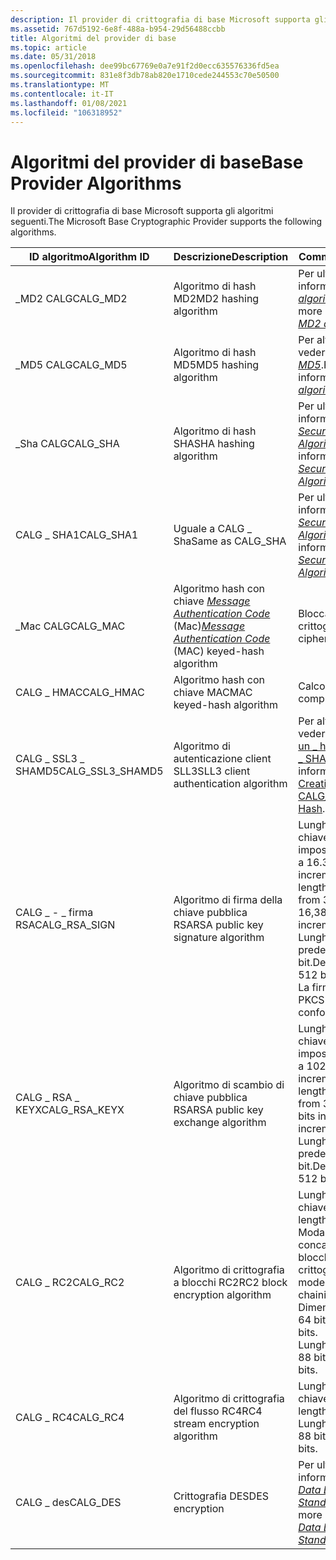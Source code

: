 ```yaml
---
description: Il provider di crittografia di base Microsoft supporta gli algoritmi seguenti.
ms.assetid: 767d5192-6e8f-488a-b954-29d56488ccbb
title: Algoritmi del provider di base
ms.topic: article
ms.date: 05/31/2018
ms.openlocfilehash: dee99bc67769e0a7e91f2d0ecc635576336fd5ea
ms.sourcegitcommit: 831e8f3db78ab820e1710cede244553c70e50500
ms.translationtype: MT
ms.contentlocale: it-IT
ms.lasthandoff: 01/08/2021
ms.locfileid: "106318952"
---
```

# <a name="base-provider-algorithms"></a><span data-ttu-id="7e3c8-103">Algoritmi del provider di base</span><span class="sxs-lookup"><span data-stu-id="7e3c8-103">Base Provider Algorithms</span></span>

<span data-ttu-id="7e3c8-104">Il provider di crittografia di base Microsoft supporta gli algoritmi seguenti.</span><span class="sxs-lookup"><span data-stu-id="7e3c8-104">The Microsoft Base Cryptographic Provider supports the following algorithms.</span></span>



| <span data-ttu-id="7e3c8-105">ID algoritmo</span><span class="sxs-lookup"><span data-stu-id="7e3c8-105">Algorithm ID</span></span>                  | <span data-ttu-id="7e3c8-106">Descrizione</span><span class="sxs-lookup"><span data-stu-id="7e3c8-106">Description</span></span>                                                                                                                                                               | <span data-ttu-id="7e3c8-107">Commenti</span><span class="sxs-lookup"><span data-stu-id="7e3c8-107">Comments</span></span>                                                                                                                                                                |
|-------------------------------|---------------------------------------------------------------------------------------------------------------------------------------------------------------------------|-------------------------------------------------------------------------------------------------------------------------------------------------------------------------|
| <span data-ttu-id="7e3c8-108">\_MD2 CALG</span><span class="sxs-lookup"><span data-stu-id="7e3c8-108">CALG\_MD2</span></span><br/>          | <span data-ttu-id="7e3c8-109">Algoritmo di hash MD2</span><span class="sxs-lookup"><span data-stu-id="7e3c8-109">MD2 hashing algorithm</span></span><br/>                                                                                                                                          | <span data-ttu-id="7e3c8-110">Per ulteriori informazioni, vedere [*algoritmo MD2*](../secgloss/m-gly.md).</span><span class="sxs-lookup"><span data-stu-id="7e3c8-110">For more information, see [*MD2 algorithm*](../secgloss/m-gly.md).</span></span><br/>                                         |
| <span data-ttu-id="7e3c8-111">\_MD5 CALG</span><span class="sxs-lookup"><span data-stu-id="7e3c8-111">CALG\_MD5</span></span><br/>          | <span data-ttu-id="7e3c8-112">Algoritmo di hash MD5</span><span class="sxs-lookup"><span data-stu-id="7e3c8-112">MD5 hashing algorithm</span></span><br/>                                                                                                                                          | <span data-ttu-id="7e3c8-113">Per altre informazioni, vedere [*algoritmo MD5*](../secgloss/m-gly.md).</span><span class="sxs-lookup"><span data-stu-id="7e3c8-113">For more information, see [*MD5 algorithm*](../secgloss/m-gly.md).</span></span><br/>                                         |
| <span data-ttu-id="7e3c8-114">\_Sha CALG</span><span class="sxs-lookup"><span data-stu-id="7e3c8-114">CALG\_SHA</span></span><br/>          | <span data-ttu-id="7e3c8-115">Algoritmo di hash SHA</span><span class="sxs-lookup"><span data-stu-id="7e3c8-115">SHA hashing algorithm</span></span><br/>                                                                                                                                          | <span data-ttu-id="7e3c8-116">Per ulteriori informazioni, vedere [*Secure Hash Algorithm*](../secgloss/s-gly.md).</span><span class="sxs-lookup"><span data-stu-id="7e3c8-116">For more information, see [*Secure Hash Algorithm*](../secgloss/s-gly.md).</span></span><br/>                 |
| <span data-ttu-id="7e3c8-117">CALG \_ SHA1</span><span class="sxs-lookup"><span data-stu-id="7e3c8-117">CALG\_SHA1</span></span><br/>         | <span data-ttu-id="7e3c8-118">Uguale a CALG \_ Sha</span><span class="sxs-lookup"><span data-stu-id="7e3c8-118">Same as CALG\_SHA</span></span><br/>                                                                                                                                              | <span data-ttu-id="7e3c8-119">Per ulteriori informazioni, vedere [*Secure Hash Algorithm*](../secgloss/s-gly.md).</span><span class="sxs-lookup"><span data-stu-id="7e3c8-119">For more information, see [*Secure Hash Algorithm*](../secgloss/s-gly.md).</span></span><br/>                 |
| <span data-ttu-id="7e3c8-120">\_Mac CALG</span><span class="sxs-lookup"><span data-stu-id="7e3c8-120">CALG\_MAC</span></span><br/>          | <span data-ttu-id="7e3c8-121">Algoritmo hash con chiave [*Message Authentication Code*](../secgloss/m-gly.md) (Mac)</span><span class="sxs-lookup"><span data-stu-id="7e3c8-121">[*Message Authentication Code*](../secgloss/m-gly.md) (MAC) keyed-hash algorithm</span></span><br/> | <span data-ttu-id="7e3c8-122">Blocca il MAC crittografato.</span><span class="sxs-lookup"><span data-stu-id="7e3c8-122">Block cipher MAC.</span></span><br/>                                                                                                                                            |
| <span data-ttu-id="7e3c8-123">CALG \_ HMAC</span><span class="sxs-lookup"><span data-stu-id="7e3c8-123">CALG\_HMAC</span></span><br/>         | <span data-ttu-id="7e3c8-124">Algoritmo hash con chiave MAC</span><span class="sxs-lookup"><span data-stu-id="7e3c8-124">MAC keyed-hash algorithm</span></span><br/>                                                                                                                                       | <span data-ttu-id="7e3c8-125">Calcolo HMAC.</span><span class="sxs-lookup"><span data-stu-id="7e3c8-125">HMAC computation.</span></span><br/>                                                                                                                                            |
| <span data-ttu-id="7e3c8-126">CALG \_ SSL3 \_ SHAMD5</span><span class="sxs-lookup"><span data-stu-id="7e3c8-126">CALG\_SSL3\_SHAMD5</span></span><br/> | <span data-ttu-id="7e3c8-127">Algoritmo di autenticazione client SLL3</span><span class="sxs-lookup"><span data-stu-id="7e3c8-127">SLL3 client authentication algorithm</span></span><br/>                                                                                                                           | <span data-ttu-id="7e3c8-128">Per altre informazioni, vedere [creazione di un \_ hash CALG SSL3 \_ SHAMD5](creating-a-calg-ssl3-shamd5-hash.md).</span><span class="sxs-lookup"><span data-stu-id="7e3c8-128">For more information, see [Creating a CALG\_SSL3\_SHAMD5 Hash](creating-a-calg-ssl3-shamd5-hash.md).</span></span><br/>                                                        |
| <span data-ttu-id="7e3c8-129">CALG \_ - \_ firma RSA</span><span class="sxs-lookup"><span data-stu-id="7e3c8-129">CALG\_RSA\_SIGN</span></span><br/>    | <span data-ttu-id="7e3c8-130">Algoritmo di firma della chiave pubblica RSA</span><span class="sxs-lookup"><span data-stu-id="7e3c8-130">RSA public key signature algorithm</span></span><br/>                                                                                                                             | <span data-ttu-id="7e3c8-131">Lunghezza della chiave: può essere impostata da 384 bit a 16.384 bit negli incrementi a 8 bit.</span><span class="sxs-lookup"><span data-stu-id="7e3c8-131">Key length: can be set from 384 bits to 16,384 bits in 8-bit increments.</span></span><br/> <span data-ttu-id="7e3c8-132">Lunghezza chiave predefinita: 512 bit.</span><span class="sxs-lookup"><span data-stu-id="7e3c8-132">Default key length: 512 bits.</span></span><br/> <span data-ttu-id="7e3c8-133">La firma è conforme a PKCS \# 6.</span><span class="sxs-lookup"><span data-stu-id="7e3c8-133">Signature conforms to PKCS \#6.</span></span><br/> |
| <span data-ttu-id="7e3c8-134">CALG \_ RSA \_ KEYX</span><span class="sxs-lookup"><span data-stu-id="7e3c8-134">CALG\_RSA\_KEYX</span></span><br/>    | <span data-ttu-id="7e3c8-135">Algoritmo di scambio di chiave pubblica RSA</span><span class="sxs-lookup"><span data-stu-id="7e3c8-135">RSA public key exchange algorithm</span></span><br/>                                                                                                                              | <span data-ttu-id="7e3c8-136">Lunghezza della chiave: può essere impostata da 384 bit a 1024 bit negli incrementi a 8 bit.</span><span class="sxs-lookup"><span data-stu-id="7e3c8-136">Key length: can be set from 384 bits to 1024 bits in 8-bit increments.</span></span><br/> <span data-ttu-id="7e3c8-137">Lunghezza chiave predefinita: 512 bit.</span><span class="sxs-lookup"><span data-stu-id="7e3c8-137">Default key length: 512 bits.</span></span><br/>                                              |
| <span data-ttu-id="7e3c8-138">CALG \_ RC2</span><span class="sxs-lookup"><span data-stu-id="7e3c8-138">CALG\_RC2</span></span><br/>          | <span data-ttu-id="7e3c8-139">Algoritmo di crittografia a blocchi RC2</span><span class="sxs-lookup"><span data-stu-id="7e3c8-139">RC2 block encryption algorithm</span></span><br/>                                                                                                                                 | <span data-ttu-id="7e3c8-140">Lunghezza della chiave: 40 bit.</span><span class="sxs-lookup"><span data-stu-id="7e3c8-140">Key length: 40 bits.</span></span><br/> <span data-ttu-id="7e3c8-141">Modalità predefinita: concatenamento di blocchi crittografici.</span><span class="sxs-lookup"><span data-stu-id="7e3c8-141">Default mode: Cipher block chaining.</span></span><br/> <span data-ttu-id="7e3c8-142">Dimensioni blocco: 64 bit.</span><span class="sxs-lookup"><span data-stu-id="7e3c8-142">Block size: 64 bits.</span></span><br/> <span data-ttu-id="7e3c8-143">Lunghezza del Salt: 88 bit.</span><span class="sxs-lookup"><span data-stu-id="7e3c8-143">Salt length: 88 bits.</span></span><br/>                        |
| <span data-ttu-id="7e3c8-144">CALG \_ RC4</span><span class="sxs-lookup"><span data-stu-id="7e3c8-144">CALG\_RC4</span></span><br/>          | <span data-ttu-id="7e3c8-145">Algoritmo di crittografia del flusso RC4</span><span class="sxs-lookup"><span data-stu-id="7e3c8-145">RC4 stream encryption algorithm</span></span><br/>                                                                                                                                | <span data-ttu-id="7e3c8-146">Lunghezza della chiave: 40 bit.</span><span class="sxs-lookup"><span data-stu-id="7e3c8-146">Key length: 40 bits.</span></span><br/> <span data-ttu-id="7e3c8-147">Lunghezza del Salt: 88 bit.</span><span class="sxs-lookup"><span data-stu-id="7e3c8-147">Salt length: 88 bits.</span></span><br/>                                                                                                        |
| <span data-ttu-id="7e3c8-148">CALG \_ des</span><span class="sxs-lookup"><span data-stu-id="7e3c8-148">CALG\_DES</span></span><br/>          | <span data-ttu-id="7e3c8-149">Crittografia DES</span><span class="sxs-lookup"><span data-stu-id="7e3c8-149">DES encryption</span></span><br/>                                                                                                                                                 | <span data-ttu-id="7e3c8-150">Per ulteriori informazioni, vedere [*Data Encryption Standard*](../secgloss/d-gly.md) (des).</span><span class="sxs-lookup"><span data-stu-id="7e3c8-150">For more information, see [*Data Encryption Standard*](../secgloss/d-gly.md) (DES).</span></span><br/>  |



 

 

 

